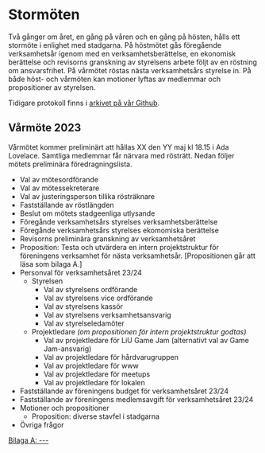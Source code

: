 # Stormöten

Två gånger om året, en gång på våren och en gång på hösten, hålls ett stormöte i
enlighet med stadgarna. På höstmötet gås föregående verksamhetsår igenom med en
verksamhetsberättelse, en ekonomisk berättelse och revisorns granskning av
styrelsens arbete följt av en röstning om ansvarsfrihet. På vårmötet röstas
nästa verksamhetsårs styrelse in. På både höst- och vårmöten kan motioner lyftas
av medlemmar och propositioner av styrelsen.

Tidigare protokoll finns i [arkivet på vår Github](https://github.com/lithekod/stormoten).

## Vårmöte 2023

Vårmötet kommer preliminärt att hållas XX den YY maj kl 18.15 i Ada Lovelace.
Samtliga medlemmar får närvara med rösträtt. Nedan följer mötets preliminära
föredragningslista.

- Val av mötesordförande
- Val av mötessekreterare
- Val av justeringsperson tillika rösträknare
- Fastställande av röstlängden
- Beslut om mötets stadgeenliga utlysande
- Föregånde verksamhetsårs styrelses verksamhetsberättelse
- Föregånde verksamhetsårs styrelses ekomomiska berättelse
- Revisorns preliminära granskning av verksamhetsåret
- Proposition: Testa och utvärdera en intern projektstruktur för föreningens
  verksamhet för nästa verksamhetsår. [Propositionen går att läsa som bilaga A.]
- Personval för verksamhetsåret 23/24
  - Styrelsen
    - Val av styrelsens ordförande
    - Val av styrelsens vice ordförande
    - Val av styrelsens kassör
    - Val av styrelsens verksamhetsansvarig
    - Val av styrelseledamöter
  - Projektledare _(om propositionen för intern projektstruktur godtas)_
    - Val av projektledare för LiU Game Jam (alternativt val av Game
      Jam-ansvarig)
    - Val av projektledare för hårdvarugruppen
    - Val av projektledare för www
    - Val av projektledare för meetups
    - Val av projektledare för lokalen
- Fastställande av föreningens budget för verksamhetsåret 23/24
- Fastställande av föreningens medlemsavgift för verksamhetsåret 23/24
- Motioner och propositioner
  - Proposition: diverse stavfel i stadgarna
- Övriga frågor

[Bilaga A: ---]()

<!--
Exempel på föredragningslistor för vårmöten och höstmöten

**Kopiera** gärna nedastående lista så slipper vi jaga fram föredragningslistor
från arkivet, en gammal git-commit eller stadgarna (ew).

## Vårmöte

- Val av mötesordförande
- Val av mötessekreterare
- Val av justeringsperson tillika rösträknare
- Fastställande av röstlängden
- Beslut om mötets stadgeenliga utlysande
- Föregånde verksamhetsårs styrelses verksamhetsberättelse
- Föregånde verksamhetsårs styrelses ekomomiska berättelse
- Revisorns preliminära granskning av verksamhetsåret
- Personval för verksamhetsåret XX/YY
  - Styrelsen:
    - Val av styrelsens ordförande
    - Val av styrelsens vice ordförande
    - Val av styrelsens kassör
    - Val av styrelsens verksamhetsansvarig
    - Val av styrelseledamöter
  - Projektledare:
    - Val av projektledare för LiU Game Jam
    - Val av projektledare för hårdvarugruppen
    - Val av projektledare för www
    - Val av projektledare för meetups
    - Val av projektledare för lokalen
  - Val av revisor
- Fastställande av föreningens budget för verksamhetsåret XX/YY
- Fastställande av föreningens medlemsavgift för verksamhetsåret XX/YY
- Motioner och propositioner
- Övriga frågor

## Höstmöte

- Val av mötesordförande
- Val av mötessekreterare
- Val av justeringsperson tillika rösträknare
- Fastställande av röstlängden
- Beslut om mötets stadgeenliga utlysande
- Föregånde verksamhetsårs styrelses verksamhetsberättelse
- Föregånde verksamhetsårs styrelses ekomomiska berättelse
- Revisorns granskning av föregående verksamhetsårs styrelses arbete
- Beslut om ansvarsfrihet för föregående verksamhetsårs styrelse
- Motioner och propositioner
- Övriga frågor
-->
